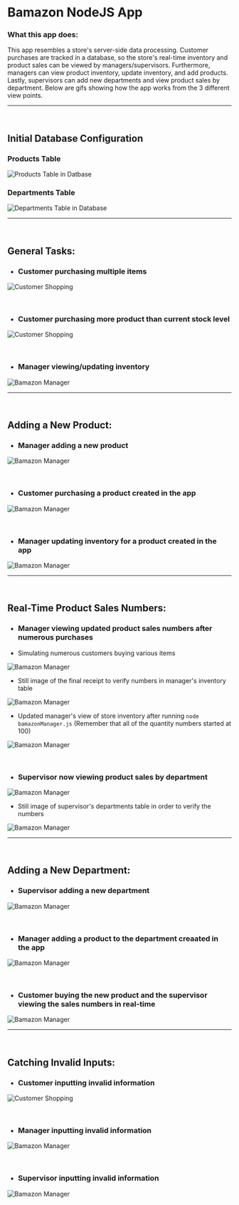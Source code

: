 # Bamazon NodeJS App

### What this app does:
This app resembles a store's server-side data processing. Customer purchases are tracked in a database, so the store's real-time inventory and product sales can be viewed by managers/supervisors. Furthermore, managers can view product inventory, update inventory, and add products. Lastly, supervisors can add new departments and view product sales by department. Below are gifs showing how the app works from the 3 different view points.

------------

&nbsp;

## Initial Database Configuration 

### Products Table 

![Products Table in Datbase](./images/fresh-products-table.png)

### Departments Table 

![Departments Table in Database](./images/fresh-departments-table.png)

---------

&nbsp;
&nbsp;

## General Tasks: 

* ### Customer purchasing multiple items

![Customer Shopping](./images/customer-base.gif)

&nbsp;

* ### Customer purchasing more product than current stock level

![Customer Shopping](./images/customer-out.gif)

&nbsp;

* ### Manager viewing/updating inventory

![Bamazon Manager](./images/manager-low-add.gif)

--------- 

&nbsp;
&nbsp;

## Adding a New Product: 

* ### Manager adding a new product

![Bamazon Manager](./images/manager-add-product.gif)

&nbsp;

* ### Customer purchasing a product created in the app

![Bamazon Manager](./images/customer-new-product.gif)

&nbsp;

* ### Manager updating inventory for a product created in the app

![Bamazon Manager](./images/manager-updating-new-product.gif)

--------- 

&nbsp;
&nbsp;

## Real-Time Product Sales Numbers: 

* ### Manager viewing updated product sales numbers after numerous purchases

- Simulating numerous customers buying various items

![Bamazon Manager](./images/customer-shopping-spree.gif)

- Still image of the final receipt to verify numbers in manager's inventory table

![Bamazon Manager](./images/shopping-spree-receipt.png)

- Updated manager's view of store inventory after running `node bamazonManager.js` (Remember that all of the quantity numbers started at 100)

![Bamazon Manager](./images/updated-product-sales.png)

&nbsp;

* ### Supervisor now viewing product sales by department

![Bamazon Manager](./images/supervisor-base.gif)

- Still image of supervisor's departments table in order to verify the numbers

![Bamazon Manager](./images/dept-totals.png)

--------- 

&nbsp;
&nbsp;

## Adding a New Department: 

* ### Supervisor adding a new department

![Bamazon Manager](./images/supervisor-new-dept.gif)

&nbsp;

* ### Manager adding a product to the department creaated in the app

![Bamazon Manager](./images/manager-add-product-new-dept.gif)

&nbsp;

* ### Customer buying the new product and the supervisor viewing the sales numbers in real-time

![Bamazon Manager](./images/customer-to-supe-flow.gif)

--------- 

&nbsp;
&nbsp;

## Catching Invalid Inputs:

* ### Customer inputting invalid information

![Customer Shopping](./images/customer-invalid.gif)

&nbsp;

* ### Manager inputting invalid information

![Bamazon Manager](./images/manager-invalid.gif)

&nbsp;

* ### Supervisor inputting invalid information

![Bamazon Manager](./images/supervisor-invalid.gif)
